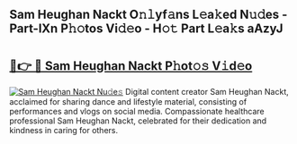 ## Sam Heughan Nackt O𝚗𝚕yf𝚊ns L𝚎a𝚔ed N𝚞𝚍es - Part-lXn P𝚑𝚘tos Vi𝚍𝚎o - H𝚘𝚝 Part L𝚎a𝚔s aAzyJ

# <h2><a href="http://kfaan8b.oniu.top/?m=Sam+Heughan+Nackt">🔗👉 🔴 Sam Heughan Nackt P𝚑ot𝚘𝚜 V𝚒d𝚎o</a></h2>

[![Sam Heughan Nackt Nu𝚍e𝚜](https://i.imgur.com/0qMVB7G.gif)](http://kfaan8b.oniu.top/?m=Sam+Heughan+Nackt)
Digital content creator Sam Heughan Nackt, acclaimed for sharing dance and lifestyle material, consisting of performances and vlogs on social media. Compassionate healthcare professional Sam Heughan Nackt, celebrated for their dedication and kindness in caring for others.  
